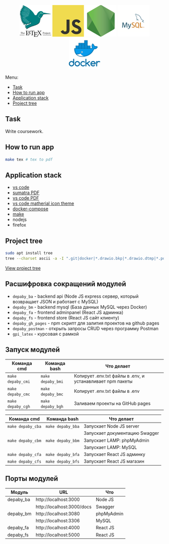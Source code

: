 <p align="center">
  <img height="100" src="https://raw.githubusercontent.com/github/explore/80688e429a7d4ef2fca1e82350fe8e3517d3494d/topics/latex/latex.png" alt="" />
  <img height="100" src="https://raw.githubusercontent.com/github/explore/80688e429a7d4ef2fca1e82350fe8e3517d3494d/topics/javascript/javascript.png" alt="" />
  <img height="100" src="https://raw.githubusercontent.com/github/explore/80688e429a7d4ef2fca1e82350fe8e3517d3494d/topics/nodejs/nodejs.png" alt="" />
  <img height="100" src="https://raw.githubusercontent.com/github/explore/80688e429a7d4ef2fca1e82350fe8e3517d3494d/topics/mysql/mysql.png" alt="" />
  <img height="100" src="https://raw.githubusercontent.com/github/explore/80688e429a7d4ef2fca1e82350fe8e3517d3494d/topics/docker/docker.png" alt="" />
</p>

Menu:

- [Task](#task)
- [How to run app](#how-to-run-app)
- [Application stack](#application-stack)
- [Project tree](#project-tree)

## Task

Write coursework.

## How to run app

```bash
make tex # tex to pdf
```

## Application stack

- [vs code][vs_code]
- [sumatra PDF][sumatra_pdf]
- [vs code PDF][vs_code_pdf]
- [vs code matherial icon theme][vs_code_material_icon_theme]
- [docker-compose][docker]
- [make][make]
- nodejs
- firefox

## Project tree

```bash
sudo apt install tree
tree --charset ascii -a -I ".git|docker|*.drawio.bkp|*.drawio.dtmp|*.pdf" > README.tree.txt
```

[View project tree](README.tree.txt)

<!-- = = = = = = = = = = = = = = = = -->

[vs_code]: https://code.visualstudio.com/#alt-downloads
[sumatra_pdf]: https://www.sumatrapdfreader.org/free-pdf-reader
[vs_code_pdf]: https://marketplace.visualstudio.com/items?itemName=tomoki1207.pdf
[vs_code_material_icon_theme]: https://marketplace.visualstudio.com/items?itemName=PKief.material-icon-theme
[docker]: https://www.docker.com/get-started/
[make]: https://stackoverflow.com/questions/32127524/how-to-install-and-use-make-in-windows#comments-32127632

<!-- = = = = = = = = = = = = = = = = -->
<!-- = = = = = = = = = = = = = = = = -->
<!-- = = = = = = = = = = = = = = = = -->

## Расшифровка сокращений модулей

- `depaby_ba` - backend api (Node JS express сервер, который возвращает JSON и работает с MySQL)
- `depaby_bm` - backend mysql (База данных MySQL через Docker)
- `depaby_fa` - frontend adminpanel (React JS админка)
- `depaby_fs` - frontend store (React JS сайт клиенту)
- `depaby_gh_pages` - npm скрипт для залития проектов на github pages
- `depaby_postman` - открыть запросы CRUD через программу Postman
- `gpi_latex` - курсовая с рамкой

## Запуск модулей

| Команда cmd       | Команда bash      | Что делает                                                 |
| ----------------- | ----------------- | ---------------------------------------------------------- |
| `make depaby_cmi` | `make depaby_bmi` | Копирует .env.txt файлы в .env, и устанавливает npm пакеты |
| `make depaby_cmc` | `make depaby_bmc` | Копирует .env.txt файлы в .env                             |
| `make depaby_cgh` | `make depaby_bgh` | Заливаем проекты на GitHub pages                           |

| Команда cmd       | Команда bash      | Что делает                                                 |
| ----------------- | ----------------- | ---------------------------------------------------------- |
| `make depaby_cba` | `make depaby_bba` | Запускает Node JS server                                   |
|                   |                   | Запускает документацию Swagger                             |
| `make depaby_cbm` | `make depaby_bbm` | Запускает LAMP: phpMyAdmin                                 |
|                   |                   | Запускает LAMP: MySQL                                      |
| `make depaby_cfa` | `make depaby_bfa` | Запускает React JS админку                                 |
| `make depaby_cfs` | `make depaby_bfs` | Запускает React JS магазин                                 |

## Порты модулей
| Модуль    | URL                        | Что        |
| --------- | -------------------------- | ---------- |
| depaby_ba | http://localhost:3000      | Node JS    |
|           | http://localhost:3000/docs | Swagger    |
| depaby_bm | http://localhost:3080      | phpMyAdmin |
|           | http://localhost:3306      | MySQL      |
| depaby_fa | http://localhost:4000      | React JS   |
| depaby_fs | http://localhost:5000      | React JS   |
